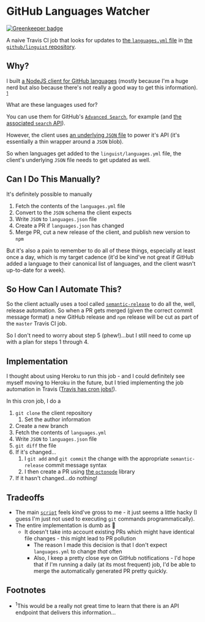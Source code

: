 # GitHub Languages Watcher

[![Greenkeeper badge](https://badges.greenkeeper.io/jaebradley/github-languages-watcher.svg)](https://greenkeeper.io/)

A naive Travis CI job that looks for updates to [the `languages.yml` file](https://raw.githubusercontent.com/github/linguist/master/lib/linguist/languages.yml) in [the `github/linguist` repository](https://github.com/github/linguist).

## Why?

I built [a NodeJS client for GitHub languages](https://github.com/jaebradley/github-languages-client) (mostly because I'm a huge nerd but also because there's not really a good way to get this information). <sup>[1](#good-way-footnote)</sup>

What are these languages used for?

You can use them for GitHub's [`Advanced Search`](https://github.com/search/advanced), for example (and [the associated `search` API](https://developer.github.com/v3/search/#parameters-2)).

However, the client uses [an underlying `JSON` file](https://github.com/jaebradley/github-languages-client/blob/master/src/languages.json) to power it's API (it's essentially a thin wrapper around a `JSON` blob).

So when languages get added to the `linguist/languages.yml` file, the client's underlying `JSON` file needs to get updated as well.

## Can I Do This Manually?

It's definitely possible to manually

1. Fetch the contents of the `languages.yml` file
2. Convert to the `JSON` schema the client expects
3. Write `JSON` to `languages.json` file
4. Create a PR if `languages.json` has changed
5. Merge PR, cut a new release of the client, and publish new version to `npm`

But it's also a pain to remember to do all of these things, especially at least once a day, which is my target cadence (it'd be kind've not great if GitHub added a language to their canonical list of languages, and the client wasn't up-to-date for a week).

## So How Can I Automate This?

So the client actually uses a tool called [`semantic-release`](https://github.com/semantic-release/semantic-release) to do all the, well, release automation. So when a PR gets merged (given the correct commit message format) a new GitHub release and `npm` release will be cut as part of the `master` Travis CI job.

So I don't need to worry about step 5 (phew!)...but I still need to come up with a plan for steps 1 through 4.

## Implementation

I thought about using Heroku to run this job - and I could definitely see myself moving to Heroku in the future, but I tried implementing the job automation in Travis ([Travis has cron jobs!](https://docs.travis-ci.com/user/cron-jobs/)).

In this cron job, I do a

1. `git clone` the client repository
    1. Set the author information
1. Create a new branch
1. Fetch the contents of `languages.yml`
1. Write `JSON` to `languages.json` file
1. `git diff` the file
1. If it's changed...
    1. I `git add` and `git commit` the change with the appropriate `semantic-release` commit message syntax
    1. I then create a PR using [the `octonode`](https://github.com/pksunkara/octonode) library
1. If it hasn't changed...do nothing!

## Tradeoffs

* The main [`script`](https://github.com/jaebradley/github-languages-watcher/blob/master/src/script.js) feels kind've gross to me - it just seems a little hacky (I guess I'm just not used to executing `git` commands programmatically).
* The entire implementation is dumb as 💩
  * It doesn't take into account existing PRs which might have identical file changes - this might lead to PR pollution
    * The reason I made this decision is that I don't expect `languages.yml` to change *that* often
    * Also, I keep a pretty close eye on GitHub notifications - I'd hope that if I'm running a daily (at its most frequent) job, I'd be able to merge the automatically generated PR pretty quickly.

## Footnotes

<ul>
  <li>
    <a name="good-way-footnote"><sup>1</sup>This would be a really not great time to learn that there is an API endpoint that delivers this information...</a>
  </li>
</ul>
